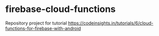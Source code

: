 # firebase-cloud-functions
Repository project for tutorial https://codeinsights.in/tutorials/6/cloud-functions-for-firebase-with-android
